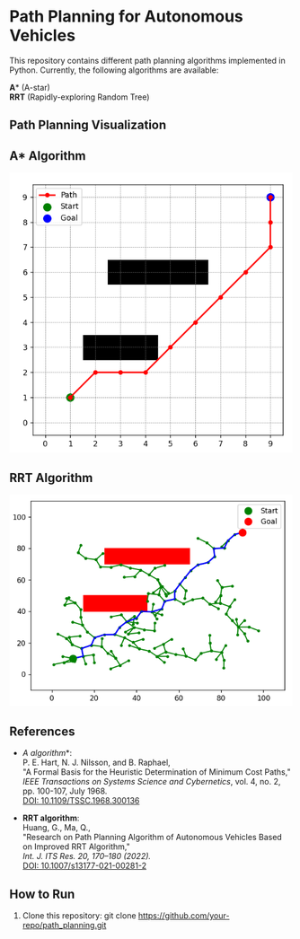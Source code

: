 # Path Planning for Autonomous Vehicles

This repository contains different path planning algorithms implemented in Python. Currently, the following algorithms are available:

**A*** (A-star)  
**RRT** (Rapidly-exploring Random Tree)

## Path Planning Visualization

## A* Algorithm
![A* Path Planning](images/Astar.png)

## RRT Algorithm
![RRT Path Planning](images/RRT.png)

## References

- **A* algorithm**:  
  P. E. Hart, N. J. Nilsson, and B. Raphael,  
  "A Formal Basis for the Heuristic Determination of Minimum Cost Paths,"  
  *IEEE Transactions on Systems Science and Cybernetics*, vol. 4, no. 2, pp. 100-107, July 1968.  
  [DOI: 10.1109/TSSC.1968.300136](https://doi.org/10.1109/TSSC.1968.300136)

- **RRT algorithm**:  
  Huang, G., Ma, Q.,  
  "Research on Path Planning Algorithm of Autonomous Vehicles Based on Improved RRT Algorithm,"  
  *Int. J. ITS Res. 20, 170–180 (2022).*  
  [DOI: 10.1007/s13177-021-00281-2](https://doi.org/10.1007/s13177-021-00281-2)

## How to Run

1. Clone this repository:
   git clone https://github.com/your-repo/path_planning.git
